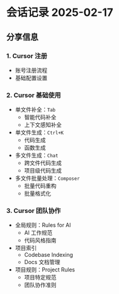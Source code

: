 # 会话记录 2025-02-17

## 分享信息

### 1. Cursor 注册

- 账号注册流程
- 基础配置设置

### 2. Cursor 基础使用

- 单文件补全：`Tab`
  - 智能代码补全
  - 上下文感知补全
- 单文件生成：`Ctrl+K`
  - 代码生成
  - 函数生成
- 多文件生成：`Chat`
  - 跨文件代码生成
  - 项目级代码生成
- 多文件批量处理：`Composer`
  - 批量代码重构
  - 批量格式化

### 3. Cursor 团队协作

- 全局规则：Rules for AI
  - AI 工作规范
  - 代码风格指南
- 项目索引
  - Codebase Indexing
  - Docs 文档管理
- 项目规则：Project Rules
  - 项目特定规范
  - 团队协作准则
